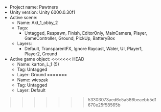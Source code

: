 <!-- UNITY CODE ASSIST INSTRUCTIONS START -->
- Project name: Pawtners
- Unity version: Unity 6000.0.30f1
- Active scene:
  - Name: Akt_1_obby_2
  - Tags:
    - Untagged, Respawn, Finish, EditorOnly, MainCamera, Player, GameController, Ground, PickUp, BatteryBox
  - Layers:
    - Default, TransparentFX, Ignore Raycast, Water, UI, Player1, Player2, Ground
- Active game object:
<<<<<<< HEAD
  - Name: karton_L_1 (5)
  - Tag: Untagged
  - Layer: Ground
=======
  - Name: wieszak
  - Tag: Untagged
  - Layer: Default
>>>>>>> 53303073aed6c5a586beaebb5d1670e25f58565b
<!-- UNITY CODE ASSIST INSTRUCTIONS END -->
